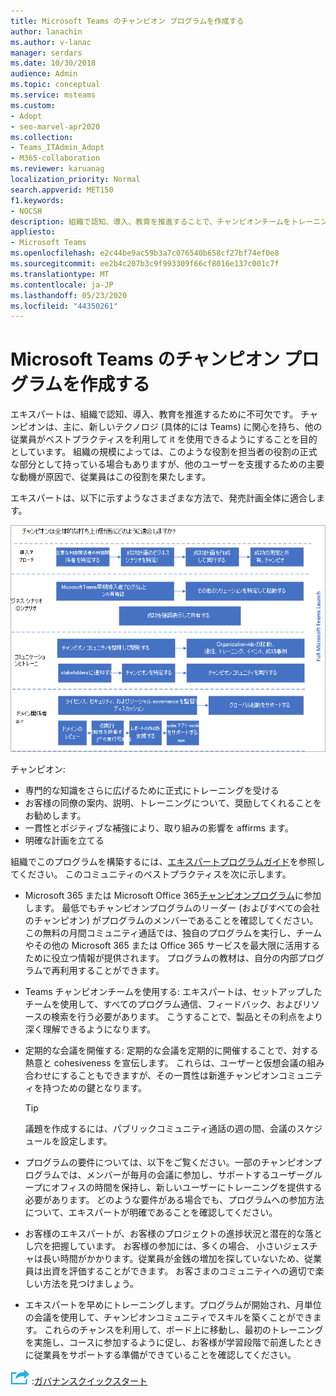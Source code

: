 ```yaml
---
title: Microsoft Teams のチャンピオン プログラムを作成する
author: lanachin
ms.author: v-lanac
manager: serdars
ms.date: 10/30/2018
audience: Admin
ms.topic: conceptual
ms.service: msteams
ms.custom:
- Adopt
- seo-marvel-apr2020
ms.collection:
- Teams_ITAdmin_Adopt
- M365-collaboration
ms.reviewer: karuanag
localization_priority: Normal
search.appverid: MET150
f1.keywords:
- NOCSH
description: 組織で認知、導入、教育を推進することで、チャンピオンチームをトレーニングしてチームの導入を促進する方法について説明します。
appliesto:
- Microsoft Teams
ms.openlocfilehash: e2c44be9ac59b3a7c076540b658cf27bf74ef0e8
ms.sourcegitcommit: ee2b4c207b3c9f993309f66cf8016e137c001c7f
ms.translationtype: MT
ms.contentlocale: ja-JP
ms.lasthandoff: 05/23/2020
ms.locfileid: "44350261"
---
```

# <a name="create-your-champions-program-for-microsoft-teams"></a>Microsoft Teams のチャンピオン プログラムを作成する

エキスパートは、組織で認知、導入、教育を推進するために不可欠です。 チャンピオンは、主に、新しいテクノロジ (具体的には Teams) に関心を持ち、他の従業員がベストプラクティスを利用して it を使用できるようにすることを目的としています。 組織の規模によっては、このような役割を担当者の役割の正式な部分として持っている場合もありますが、他のユーザーを支援するための主要な動機が原因で、従業員はこの役割を果たします。

エキスパートは、以下に示すようなさまざまな方法で、発売計画全体に適合します。

![チャンピオン立ち上げ計画の図](media/teams-adoption-champions.png)

チャンピオン:

- 専門的な知識をさらに広げるために正式にトレーニングを受ける
- お客様の同僚の案内、説明、トレーニングについて、奨励してくれることをお勧めします。
- 一貫性とポジティブな補強により、取り組みの影響を affirms ます。
- 明確な計画を立てる

組織でこのプログラムを構築するには、[エキスパートプログラムガイド](https://go.microsoft.com/fwlink/?linkid=854665)を参照してください。 このコミュニティのベストプラクティスを次に示します。

- Microsoft 365 または Microsoft Office 365[チャンピオンプログラム](https://aka.ms/O365Champions)に参加します。 最低でもチャンピオンプログラムのリーダー (およびすべての会社のチャンピオン) がプログラムのメンバーであることを確認してください。 この無料の月間コミュニティ通話では、独自のプログラムを実行し、チームやその他の Microsoft 365 または Office 365 サービスを最大限に活用するために役立つ情報が提供されます。 プログラムの教材は、自分の内部プログラムで再利用することができます。

- Teams チャンピオンチームを使用する: エキスパートは、セットアップしたチームを使用して、すべてのプログラム通信、フィードバック、およびリソースの検索を行う必要があります。  こうすることで、製品とその利点をより深く理解できるようになります。

- 定期的な会議を開催する: 定期的な会議を定期的に開催することで、対する熱意と cohesiveness を宣伝します。 これらは、ユーザーと仮想会議の組み合わせにすることもできますが、その一貫性は新進チャンピオンコミュニティを持つための鍵となります。

    > [!TIP]
    > 議題を作成するには、パブリックコミュニティ通話の週の間、会議のスケジュールを設定します。 

- プログラムの要件については、以下をご覧ください。一部のチャンピオンプログラムでは、メンバーが毎月の会議に参加し、サポートするユーザーグループにオフィスの時間を保持し、新しいユーザーにトレーニングを提供する必要があります。 どのような要件がある場合でも、プログラムへの参加方法について、エキスパートが明確であることを確認してください。

- お客様のエキスパートが、お客様のプロジェクトの進捗状況と潜在的な落とし穴を把握しています。 お客様の参加には、多くの場合、 小さいジェスチャは長い時間がかかります。従業員が金銭の増加を探していないため、従業員は出資を評価することができます。 お客さまのコミュニティへの適切で楽しい方法を見つけましょう。 

- エキスパートを早めにトレーニングします。プログラムが開始され、月単位の会議を使用して、チャンピオンコミュニティでスキルを築くことができます。 これらのチャンスを利用して、ボード上に移動し、最初のトレーニングを実施し、コースに参加するように促し、お客様が学習段階で前進したときに従業員をサポートする準備ができていることを確認してください。  

![次の手順を示すアイコン ](media/teams-adoption-next-icon.png) :[ガバナンスクイックスタート](teams-adoption-governance-quick-start.md)


